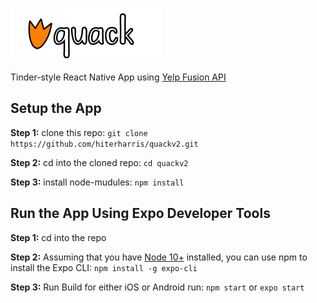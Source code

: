 ![Quack Logo](src/assets/images/logo.png)

Tinder-style React Native App using [Yelp Fusion API](https://www.yelp.com/developers/documentation/v3)

## Setup the App

**Step 1:** clone this repo: `git clone https://github.com/hiterharris/quackv2.git`

**Step 2:** cd into the cloned repo: `cd quackv2`

**Step 3:** install node-mudules: `npm install`

<!-- ## Yelp API Keys/Secrets
You will need to get your own and place it in your `env.json`.  Follow the [Yelp Fusion Documentation](https://www.yelp.com/developers/documentation/v3) to access your key and learn more about using the Yelp API. -->

## Run the App Using Expo Developer Tools

**Step 1:** cd into the repo

**Step 2:** Assuming that you have [Node 10+](https://nodejs.org/en/download/) installed, you can use npm to install the Expo CLI: `npm install -g expo-cli`

**Step 3:** Run Build for either iOS or Android run: `npm start` or `expo start`
